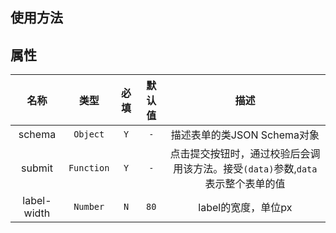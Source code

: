 ## 使用方法

## 属性

|    名称     |    类型    | 必填  | 默认值 |                                      描述                                       |
| :---------: | :--------: | :---: | :----: | :-----------------------------------------------------------------------------: |
|   schema    |  `Object`  |  `Y`  |  `-`   |                           描述表单的类JSON Schema对象                           |
|   submit    | `Function` |  `Y`  |  `-`   | 点击提交按钮时，通过校验后会调用该方法。接受`(data)`参数,`data`表示整个表单的值 |
| label-width |  `Number`  |  `N`  |  `80`  |                               label的宽度，单位px                               |